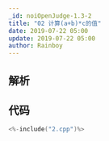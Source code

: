```yaml
---
_id: noiOpenJudge-1.3-2
title: "02 计算(a+b)*c的值"
date: 2019-07-22 05:00
update: 2019-07-22 05:00
author: Rainboy
---
```


## 解析

## 代码

```c
<%-include("2.cpp")%>
```


